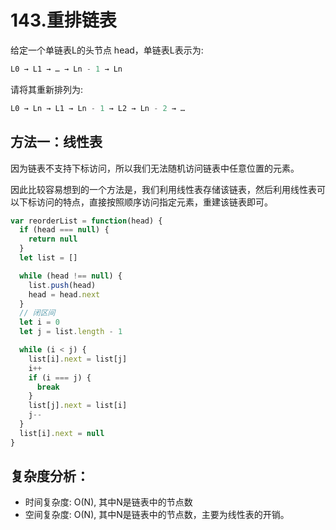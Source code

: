 # 143.重排链表

给定一个单链表L的头节点 head，单链表L表示为:

```js
L0 → L1 → … → Ln - 1 → Ln
```

请将其重新排列为:

```js
L0 → Ln → L1 → Ln - 1 → L2 → Ln - 2 → …
```

## 方法一：线性表

因为链表不支持下标访问，所以我们无法随机访问链表中任意位置的元素。

因此比较容易想到的一个方法是，我们利用线性表存储该链表，然后利用线性表可以下标访问的特点，直接按照顺序访问指定元素，重建该链表即可。

```js
var reorderList = function(head) {
  if (head === null) {
    return null
  }
  let list = []

  while (head !== null) {
    list.push(head)
    head = head.next
  }
  // 闭区间
  let i = 0
  let j = list.length - 1

  while (i < j) {
    list[i].next = list[j]
    i++
    if (i === j) {
      break
    }
    list[j].next = list[i]
    j--
  }
  list[i].next = null
}
```
## 复杂度分析：
- 时间复杂度: O(N), 其中N是链表中的节点数
- 空间复杂度: O(N), 其中N是链表中的节点数，主要为线性表的开销。